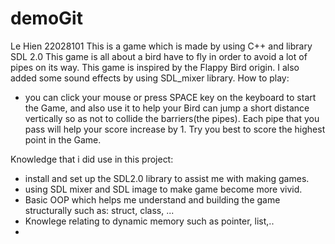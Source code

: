 # demoGit
Le Hien 22028101
This is a game which is made by using C++ and library SDL 2.0
This game is all about a bird have to fly in order to avoid a lot of pipes on its way. This game is inspired by the Flappy Bird origin. I also added some sound effects by using SDL_mixer library.
How to play:
  - you can click your mouse or press SPACE key on the keyboard to start the Game, and also use it to help
  your Bird can jump a short distance vertically so as not to collide the barriers(the pipes). Each pipe that you pass will help your score
increase by 1. Try you best to score the highest point in the Game.

Knowledge that i did use in this project:
- install and set up the SDL2.0 library to assist me with making games.
- using SDL mixer and SDL image to make game become more vivid. 
- Basic OOP which helps me understand and building the game structurally such as: struct, class, ...
- Knowlege relating to dynamic memory such as pointer, list,..
- 

